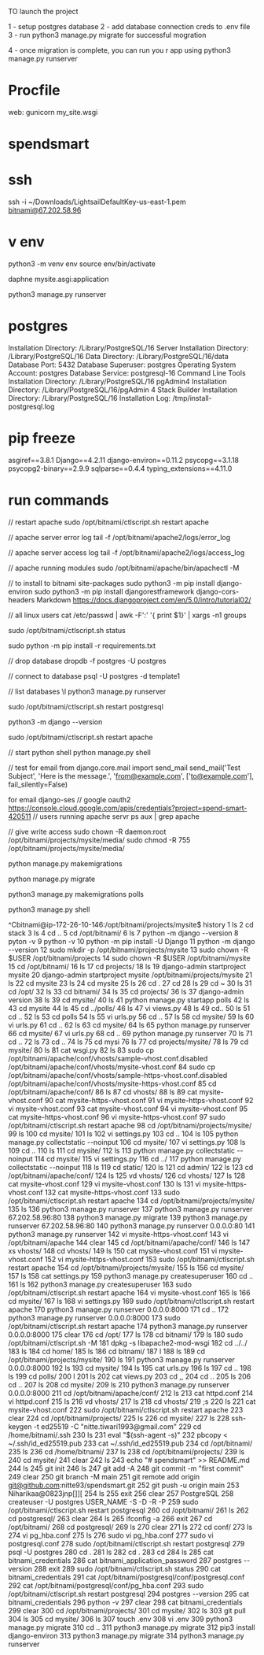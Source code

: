 TO launch the project

1 - setup postgres database
2 -  add database connection creds to .env file
3 - run python3 manage.py migrate for successful mogration

4 - once migration is complete, you can run you r app using python3 manage.py runserver

# Procfile
web: gunicorn my_site.wsgi

# spendsmart

# ssh
ssh -i ~/Downloads/LightsailDefaultKey-us-east-1.pem bitnami@67.202.58.96

# v env
python3 -m venv env 
source env/bin/activate

daphne mysite.asgi:application  

python3 manage.py runserver

# postgres
Installation Directory: /Library/PostgreSQL/16
Server Installation Directory: /Library/PostgreSQL/16
Data Directory: /Library/PostgreSQL/16/data
Database Port: 5432
Database Superuser: postgres
Operating System Account: postgres
Database Service: postgresql-16
Command Line Tools Installation Directory: /Library/PostgreSQL/16
pgAdmin4 Installation Directory: /Library/PostgreSQL/16/pgAdmin 4
Stack Builder Installation Directory: /Library/PostgreSQL/16
Installation Log: /tmp/install-postgresql.log

# pip freeze
asgiref==3.8.1
Django==4.2.11
django-environ==0.11.2
psycopg==3.1.18
psycopg2-binary==2.9.9
sqlparse==0.4.4
typing_extensions==4.11.0

# run commands

// restart apache
sudo /opt/bitnami/ctlscript.sh restart apache

// apache server error log
tail -f /opt/bitnami/apache2/logs/error_log 

// apache server access log
tail -f /opt/bitnami/apache2/logs/access_log 

// apache running modules
sudo /opt/bitnami/apache/bin/apachectl -M

// to install to bitnami site-packages
sudo python3 -m pip install django-environ 
sudo python3 -m pip install djangorestframework django-cors-headers Markdown
https://docs.djangoproject.com/en/5.0/intro/tutorial02/

// all linux users
 cat /etc/passwd | awk -F':' '{ print $1}' | xargs -n1 groups

sudo /opt/bitnami/ctlscript.sh status

sudo  python -m pip install -r requirements.txt 

// drop database
dropdb -f postgres -U postgres

// connect to database
 psql -U postgres -d template1

// list databases
\l
python3 manage.py runserver

sudo /opt/bitnami/ctlscript.sh restart postgresql

python3 -m django --version                                  

sudo /opt/bitnami/ctlscript.sh restart apache

// start python shell
python manage.py shell

// test for email
from django.core.mail import send_mail
send_mail('Test Subject', 'Here is the message.', 'from@example.com', ['to@example.com'], fail_silently=False)


for email
 django-ses
// google oauth2
https://console.cloud.google.com/apis/credentials?project=spend-smart-420511
// users running apache servr
ps aux | grep apache

// give write access
sudo chown -R daemon:root /opt/bitnami/projects/mysite/media/
sudo chmod -R 755 /opt/bitnami/projects/mysite/media/

python manage.py makemigrations

python manage.py migrate

python3 manage.py makemigrations polls

python3 manage.py shell


^Cbitnami@ip-172-26-10-146:/opt/bitnami/projects/mysite$ history
    1  ls
    2  cd stack
    3  ls
    4  cd ..
    5  cd /opt/bitnami/
    6  ls
    7  python -m django --version
    8  pyton -v
    9  python -v
   10  python -m pip install -U Django
   11  python -m django --version
   12  sudo mkdir -p /opt/bitnami/projects/mysite
   13  sudo chown -R $USER /opt/bitnami/projects
   14  sudo chown -R $USER /opt/bitnami/mysite
   15  cd /opt/bitnami/
   16  ls
   17  cd projects/
   18  ls
   19  django-admin startproject mysite
   20  django-admin startproject mysite /opt/bitnami/projects/mysite
   21  ls
   22  cd mysite
   23  ls
   24  cd mysite
   25  ls
   26  cd .
   27  cd
   28  ls
   29  cd ~
   30  ls
   31  cd /opt/
   32  ls
   33  cd bitnami/
   34  ls
   35  cd projects/
   36  ls
   37  django-admin version
   38  ls
   39  cd mysite/
   40  ls
   41  python manage.py startapp polls
   42  ls
   43  cd mysite
   44  ls
   45  cd ../polls/
   46  ls
   47  vi views.py
   48  ls
   49  cd..
   50  ls
   51  cd ..
   52  ls
   53  cd polls
   54  ls
   55  vi urls.py
   56  cd ..
   57  ls
   58  cd mysite/
   59  ls
   60  vi urls.py 
   61  cd ..
   62  ls
   63  cd mysite/
   64  ls
   65  python manage.py runserver
   66  cd mysite/
   67  vi urls.py 
   68  cd ..
   69  python manage.py runserver
   70  ls
   71  cd ..
   72  ls
   73  cd ..
   74  ls
   75  cd mysi
   76  ls
   77  cd projects/mysite/
   78  ls
   79  cd mysite/
   80  ls
   81  cat wsgi.py
   82  ls
   83  sudo cp /opt/bitnami/apache/conf/vhosts/sample-vhost.conf.disabled /opt/bitnami/apache/conf/vhosts/mysite-vhost.conf
   84  sudo cp /opt/bitnami/apache/conf/vhosts/sample-https-vhost.conf.disabled /opt/bitnami/apache/conf/vhosts/mysite-https-vhost.conf
   85  cd /opt/bitnami/apache/conf/
   86  ls
   87  cd vhosts/
   88  ls
   89  cat mysite-vhost.conf 
   90  cat mysite-https-vhost.conf 
   91  vi mysite-https-vhost.conf 
   92  vi mysite-vhost.conf 
   93  cat mysite-vhost.conf 
   94  vi mysite-vhost.conf 
   95  cat mysite-https-vhost.conf 
   96  vi mysite-https-vhost.conf 
   97  sudo /opt/bitnami/ctlscript.sh restart apache
   98  cd /opt/bitnami/projects/mysite/
   99  ls
  100  cd mysite/
  101  ls
  102  vi settings.py 
  103  cd ..
  104  ls
  105  python manage.py collectstatic --noinput
  106  cd mysite/
  107  vi settings.py 
  108  ls
  109  cd ..
  110  ls
  111  cd mysite/
  112  ls
  113  python manage.py collectstatic --noinput
  114  cd mysite/
  115  vi settings.py 
  116  cd ../
  117  python manage.py collectstatic --noinput
  118  ls
  119  cd static/
  120  ls
  121  cd admin/
  122  ls
  123  cd /opt/bitnami/apache/conf/
  124  ls
  125  vd vhosts/
  126  cd vhosts/
  127  ls
  128  cat mysite-vhost.conf 
  129  vi mysite-vhost.conf 
  130  ls
  131  vi mysite-https-vhost.conf 
  132  cat mysite-https-vhost.conf 
  133  sudo /opt/bitnami/ctlscript.sh restart apache
  134  cd /opt/bitnami/projects/mysite/
  135  ls
  136  python3 manage.py runserver 
  137  python3 manage.py runserver 67.202.58.96:80
  138  python3 manage.py migrate
  139  python3 manage.py runserver 67.202.58.96:80
  140  python3 manage.py runserver 0.0.0.0:80
  141  python3 manage.py runserver 
  142  vi mysite-https-vhost.conf 
  143  vi /opt/bitnami/apache
  144  clear
  145  cd /opt/bitnami/apache/conf/
  146  ls
  147  xs vhosts/
  148  cd vhosts/
  149  ls
  150  cat mysite-vhost.conf 
  151  vi  mysite-vhost.conf
  152  vi  mysite-https-vhost.conf 
  153  sudo /opt/bitnami/ctlscript.sh restart apache
  154  cd /opt/bitnami/projects/mysite/
  155  ls
  156  cd mysite/
  157  ls
  158  cat settings.py 
  159  python3 manage.py createsuperuser
  160  cd ..
  161  ls
  162  python3 manage.py createsuperuser
  163  sudo /opt/bitnami/ctlscript.sh restart apache
  164  vi  mysite-vhost.conf
  165  ls
  166  cd mysite/
  167  ls
  168  vi settings.py 
  169  sudo /opt/bitnami/ctlscript.sh restart apache
  170  python3 manage.py runserver 0.0.0.0:8000
  171  cd ..
  172  python3 manage.py runserver 0.0.0.0:8000
  173  sudo /opt/bitnami/ctlscript.sh restart apache
  174  python3 manage.py runserver 0.0.0.0:8000
  175  clear
  176  cd /opt/
  177  ls
  178  cd bitnami/
  179  ls
  180  sudo /opt/bitnami/ctlscript.sh -M
  181  dpkg -s libapache2-mod-wsgi
  182  cd ../../
  183  ls
  184  cd home/
  185  ls
  186  cd bitnami/
  187  l
  188  ls
  189  cd /opt/bitnami/projects/mysite/
  190  ls
  191  python3 manage.py runserver 0.0.0.0:8000
  192  ls
  193  cd mysite/
  194  ls
  195  cat urls.py 
  196  ls
  197  cd ..
  198  ls
  199  cd polls/
  200  l
  201  ls
  202  cat views.py 
  203  cd ,,
  204  cd ..
  205  ls
  206  cd ..
  207  ls
  208  cd mysite/
  209  ls
  210  python3 manage.py runserver 0.0.0.0:8000
  211  cd /opt/bitnami/apache/conf/
  212  ls
  213  cat httpd.conf 
  214  vi httpd.conf 
  215  ls
  216  vd vhosts/
  217  ls
  218  cd vhosts/
  219  ;s
  220  ls
  221  cat mysite-vhost.conf 
  222  sudo /opt/bitnami/ctlscript.sh restart apache
  223  clear
  224  cd /opt/bitnami/projects/
  225  ls
  226  cd mysite/
  227  ls
  228  ssh-keygen -t ed25519 -C "nitte.tiwari1993@gmail.com"
  229  cd /home/bitnami/.ssh
  230  ls
  231  eval "$(ssh-agent -s)"
  232  pbcopy < ~/.ssh/id_ed25519.pub
  233  cat  ~/.ssh/id_ed25519.pub
  234  cd /opt/bitnami/
  235  ls
  236  cd /home/bitnami/
  237  ls
  238  cd /opt/bitnami/projects/
  239  ls
  240  cd mysite/
  241  clear
  242  ls
  243  echo "# spendsmart" >> README.md
  244  ls
  245  git init
  246  ls
  247  git add -A
  248  git commit -m "first commit"
  249  clear
  250  git branch -M main
  251  git remote add origin git@github.com:nitte93/spendsmart.git
  252  git push -u origin main
  253  Niharikaa@0823jnp[]]\[
  254  ls
  255  exit
  256  clear
  257  PostgreSQL
  258  createuser -U postgres USER_NAME -S -D -R -P
  259  sudo /opt/bitnami/ctlscript.sh restart postgresql
  260  cd /opt/bitnami/
  261  ls
  262  cd postgresql/
  263  clear
  264  ls
  265  ifconfig -a
  266  exit
  267  cd /opt/bitnami/
  268  cd postgresql/
  269  ls
  270  clear
  271  ls
  272  cd conf/
  273  ls
  274  vi pg_hba.conf 
  275  ls
  276  sudo vi pg_hba.conf 
  277  sudo vi postgresql.conf 
  278  sudo /opt/bitnami/ctlscript.sh restart postgresql
  279  psql -U postgres
  280  cd .
  281  ls
  282  cd .
  283  cd 
  284  ls
  285  cat bitnami_credentials 
  286  cat bitnami_application_password 
  287  postgres --version
  288  exit
  289  sudo /opt/bitnami/ctlscript.sh status
  290  cat bitnami_credentials 
  291  cat /opt/bitnami/postgresql/conf/postgresql.conf
  292  cat /opt/bitnami/postgresql/conf/pg_hba.conf
  293  sudo /opt/bitnami/ctlscript.sh restart postgresql
  294  postgres --version
  295  cat bitnami_credentials 
  296  python -v
  297  clear
  298  cat bitnami_credentials 
  299  clear
  300  cd /opt/bitnami/projects/
  301  cd mysite/
  302  ls
  303  git pull
  304  ls
  305  cd mysite/
  306  ls
  307  touch .env
  308  vi .env
  309  python3 manage.py migrate
  310  cd ..
  311  python3 manage.py migrate
  312  pip3 install django-environ
  313  python3 manage.py migrate
  314  python3 manage.py runserver